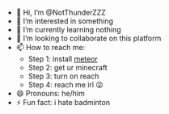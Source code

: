 - 👋 Hi, I’m @NotThunderZZZ
- 👀 I’m interested in something
- 🌱 I’m currently learning nothing
- 💞️ I’m looking to collaborate on this platform
- 📫 How to reach me:
   + Step 1: install [meteor](https://meteorclient.com/)
   + Step 2: get ur minecraft
   + Step 3: turn on reach
   + Step 4: reach me irl 😜
- 😄 Pronouns: he/him
- ⚡ Fun fact: i hate badminton

<!---
NotThunderZZZ/NotThunderZZZ is a ✨ special ✨ repository because its `README.md` (this file) appears on your GitHub profile.
You can click the Preview link to take a look at your changes.
--->
